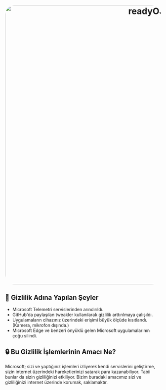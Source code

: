 <h1 align="center">
  <img src="https://raw.githubusercontent.com/spydea0/readyOS/main/readyOS%20Old/Foto%C4%9Fraflar/privacy.png" alt="readyOS" width="900" style="border-radius: 30px"></a>
</h1>

## 👀 **Gizlilik Adına Yapılan Şeyler**

- Microsoft Telemetri servislerinden arındırıldı.
- GitHub'da paylaşılan tweakler kullanılarak gizlilik arttırılmaya çalışıldı.
- Uygulamaların cihazınız üzerindeki erişimi büyük ölçüde kısıtlandı. (Kamera, mikrofon dışında.)
- Microsoft Edge ve benzeri önyüklü gelen Microsoft uygulamalarının çoğu silindi.

## 🔒 **Bu Gizlilik İşlemlerinin Amacı Ne?**

Microsoft; sizi ve yaptığınız işlemleri izliyerek kendi servislerini geliştirme, sizin internet üzerindeki hareketlerinizi satarak para kazanabiliyor. Tabii bunlar da sizin gizliliğinizi etkiliyor. Bizim buradaki amacımız sizi ve gizliliğinizi internet üzerinde korumak, saklamaktır.
